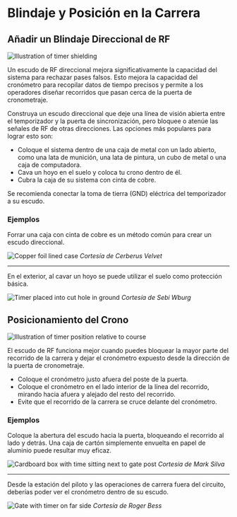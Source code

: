 # Blindaje y Posición en la Carrera

## Añadir un Blindaje Direccional de RF

![Illustration of timer shielding](img/Shielding.svg)

Un escudo de RF direccional mejora significativamente la capacidad del sistema para rechazar pases falsos. Esto mejora la capacidad del cronómetro para recopilar datos de tiempo precisos y permite a los operadores diseñar recorridos que pasan cerca de la puerta de cronometraje.

Construya un escudo direccional que deje una línea de visión abierta entre el temporizador y la puerta de sincronización, pero bloquee o atenúe las señales de RF de otras direcciones. Las opciones más populares para lograr esto son:

* Coloque el sistema dentro de una caja de metal con un lado abierto, como una lata de munición, una lata de pintura, un cubo de metal o una caja de computadora.
* Cava un hoyo en el suelo y coloca tu crono dentro de él.
* Cubra la caja de su sistema con cinta de cobre.

Se recomienda conectar la toma de tierra (GND) eléctrica del temporizador a su escudo.

### Ejemplos

Forrar una caja con cinta de cobre es un método común para crear un escudo direccional.

![Copper foil lined case](img/90303253_2306043143029764_4699051829390999552_n.jpg)
_Cortesía de Cerberus Velvet_

<hr />

En el exterior, al cavar un hoyo se puede utilizar el suelo como protección básica.

![Timer placed into cut hole in ground](img/89616137_3370739889606959_7305691679179145216_n.jpg)
_Cortesía de Sebi Wburg_

## Posicionamiento del Crono

![Illustration of timer position relative to course](img/Course%20Position.svg)

El escudo de RF funciona mejor cuando puedes bloquear la mayor parte del recorrido de la carrera y dejar el cronómetro expuesto desde la dirección de la puerta de cronometraje.

* Coloque el cronómetro justo afuera del poste de la puerta.
* Coloque el cronómetro en el lado interior de la línea del recorrido, mirando hacia afuera y alejado del resto del recorrido. 
* Evite que el recorrido de la carrera se cruce delante del cronómetro.

### Ejemplos

Coloque la abertura del escudo hacia la puerta, bloqueando el recorrido al lado y detrás. Una caja de cartón simplemente envuelta en papel de aluminio puede resultar muy eficaz.

![Cardboard box with time sitting next to gate post](img/89967662_10216483637992439_7337319397440094208_o.jpg)
_Cortesía de Mark Silva_

<hr />

Desde la estación del piloto y las operaciones de carrera fuera del circuito, deberías poder ver el cronómetro dentro de su escudo.

![Gate with timer on far side](img/90432519_10220077497761722_3340940070398984192_n.jpg)
_Cortesía de Roger Bess_
